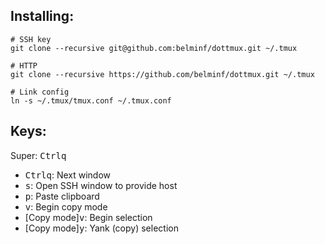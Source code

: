 Installing:
-----------
```
# SSH key
git clone --recursive git@github.com:belminf/dottmux.git ~/.tmux

# HTTP
git clone --recursive https://github.com/belminf/dottmux.git ~/.tmux

# Link config
ln -s ~/.tmux/tmux.conf ~/.tmux.conf
```

Keys:
-----
Super: <kbd>Ctrl</kbd><kbd>q</kbd>

* <kbd>Ctrl</kbd><kbd>q</kbd>: Next window
* <kbd>s</kbd>: Open SSH window to provide host
* <kbd>p</kbd>: Paste clipboard
* <kbd>v</kbd>: Begin copy mode
* [Copy mode]<kbd>v</kbd>: Begin selection
* [Copy mode]<kbd>y</kbd>: Yank (copy) selection
